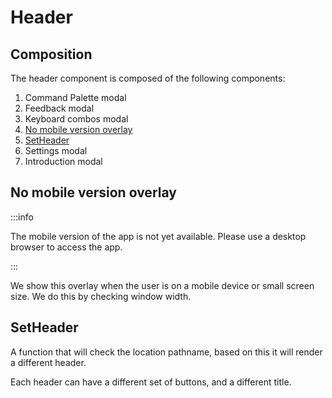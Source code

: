 # Header

## Composition

The header component is composed of the following components:

1. Command Palette modal
2. Feedback modal
3. Keyboard combos modal
4. [No mobile version overlay](#no-mobile-version-overlay)
5. [SetHeader](#setheader)
6. Settings modal
7. Introduction modal

## No mobile version overlay

:::info

The mobile version of the app is not yet available. Please use a desktop browser to access the app.

:::

We show this overlay when the user is on a mobile device or small screen size. We do this by checking window width.

## SetHeader

A function that will check the location pathname, based on this it will render a different header.

Each header can have a different set of buttons, and a different title.
